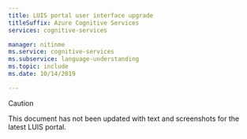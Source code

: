 ```yaml
---
title: LUIS portal user interface upgrade
titleSuffix: Azure Cognitive Services
services: cognitive-services

manager: nitinme
ms.service: cognitive-services
ms.subservice: language-understanding
ms.topic: include 
ms.date: 10/14/2019

---
```


> [!Caution]
> This document has not been updated with text and screenshots for the latest LUIS portal. 